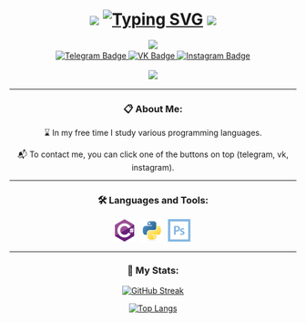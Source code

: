 <div id="header" align="center">
  <h1>
    <img src="https://cur.glitter-graphics.net/pub/3719/3719211j01pncxkem.gif" width="40px"/>
  <a href="https://git.io/typing-svg"><img src="https://readme-typing-svg.herokuapp.com?font=Delicious+Handrawn&size=36&pause=1000&color=9E00B8&background=FF000000&center=true&vCenter=true&width=200&height=35&lines=Look+who%E2%80%99s+here!" alt="Typing SVG" /></a>
  <img src="https://cur.glitter-graphics.net/pub/3719/3719211j01pncxkem.gif" width="40px"/>
</h1>
  <img src="https://thumbs.gfycat.com/ImpassionedHeartfeltJenny-size_restricted.gif" width="200"/>
  <br>
    <a href="https://t.me/harrrdie">
  <img src="https://img.shields.io/badge/Telegram-purple?style=for-the-badge&logo=telegram&logoColor=white" alt="Telegram Badge"/>
      </a>
  <a href="https://vk.com/harrrdie">
  <img src="https://img.shields.io/badge/VK-blue?style=for-the-badge&logo=vk&logoColor=white" alt="VK Badge"/>
      </a>
  <a href="https://www.instagram.com/harrrdie/">
  <img src="https://img.shields.io/badge/Instagram-purple?logo=instagram&logoColor=white&style=for-the-badge" alt="Instagram Badge"/>
    </a>
  <br>
  <img src="https://komarev.com/ghpvc/?username=harrrdie&style=flat-square&color=blue" alt=""/>
  <br>
  <img src="https://cdn-images-1.medium.com/v2/resize:fit:1600/1*5fIUIzQrNVPBzeQZiLM27w.gif" width="500"/>

---
<div id="header" align="center">

### :clipboard: About Me:

:hourglass: In my free time I study various programming languages.
  
:mailbox_with_mail: To contact me, you can click one of the buttons on top (telegram, vk, instagram).
  
---
  
### :hammer_and_wrench: Languages and Tools:
  <img src="https://github.com/devicons/devicon/blob/master/icons/csharp/csharp-original.svg" title="C#" alt="C#" width="40" height="40"/>&nbsp;
  <img src="https://github.com/devicons/devicon/blob/master/icons/python/python-original.svg" title="Python" alt="Python" width="40" height="40"/>&nbsp;
  <img src="https://github.com/devicons/devicon/blob/master/icons/photoshop/photoshop-line.svg" title="Photoshop" alt="Photoshop" width="40" height="40"/>&nbsp;

---

### :memo: My Stats:
[![GitHub Streak](http://github-readme-streak-stats.herokuapp.com?user=harrrdie&theme=highcontrast)](https://git.io/streak-stats)

[![Top Langs](https://github-readme-stats.vercel.app/api/top-langs/?username=your-github-username&layout=compact&theme=vision-friendly-dark)](https://github.com/anuraghazra/github-readme-stats)
</div>
